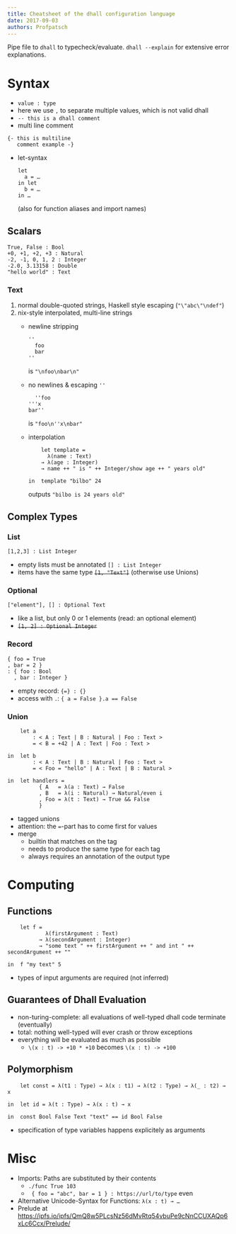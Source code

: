 ```yaml
---
title: Cheatsheet of the dhall configuration language
date: 2017-09-03
authors: Profpatsch
---
```


Pipe file to `dhall` to typecheck/evaluate. 
`dhall --explain` for extensive error explanations.

# Syntax

* `value : type`
* here we use `,` to separate multiple values, which is not valid dhall
* `-- this is a dhall comment`
* multi line comment
```
{- this is multiline
   comment example -}
```
* let-syntax
  
  ```
  let
    a = …
  in let
    b = … 
  in …
  ```

  (also for function aliases and import names)
  
## Scalars

```
True, False : Bool
+0, +1, +2, +3 : Natural
-2, -1, 0, 1, 2 : Integer
-2.0, 3.13158 : Double
"hello world" : Text
```

### Text

1. normal double-quoted strings, Haskell style escaping (`"\"abc\"\ndef"`)
2. nix-style interpolated, multi-line strings
    * newline stripping

      ```
      ''
        foo
        bar
      ''
      ```

      is `"\nfoo\nbar\n"`

    * no newlines & escaping `''`

      ```
        ''foo
      '''x
      bar''
      ```

      is `"foo\n''x\nbar"`

    * interpolation

      ```
          let template =
            λ(name : Text)
          → λ(age : Integer)
          → name ++ " is " ++ Integer/show age ++ " years old"

      in  template "bilbo" 24
      ```

      outputs `"bilbo is 24 years old"`


## Complex Types

### List

`[1,2,3] : List Integer`

* empty lists must be annotated `[] : List Integer`
* items have the same type <s>`[1, "Text"]`</s> (otherwise use Unions)

### Optional

`["element"], [] : Optional Text`

* like a list, but only 0 or 1 elements (read: an optional element)
* <s>`[1, 2] : Optional Integer`</s>

### Record

```
{ foo = True
, bar = 2 }
: { foo : Bool
  , bar : Integer }
```

* empty record: `{=} : {}`
* access with `.`: `{ a = False }.a == False`

### Union

```
    let a
        : < A : Text | B : Natural | Foo : Text >
        = < B = +42 | A : Text | Foo : Text >

in  let b
        : < A : Text | B : Natural | Foo : Text >
        = < Foo = "hello" | A : Text | B : Natural >

in  let handlers =
          { A   = λ(a : Text) → False
          , B   = λ(i : Natural) → Natural/even i
          , Foo = λ(t : Text) → True && False
          }
```

* tagged unions
* attention: the `=`-part has to come first for values
* merge
  * builtin that matches on the tag
  * needs to produce the same type for each tag
  * always requires an annotation of the output type
  
# Computing

## Functions

```
    let f =
            λ(firstArgument : Text)
          → λ(secondArgument : Integer)
          → "some text " ++ firstArgument ++ " and int " ++ secondArgument ++ ""

in  f "my text" 5
```

* types of input arguments are required (not inferred)

## Guarantees of Dhall Evaluation

* non-turing-complete: all evaluations of well-typed dhall code terminate (eventually)
* total: nothing well-typed will ever crash or throw exceptions
* everything will be evaluated as much as possible
  * `\(x : t) -> +10 * +10` becomes `\(x : t) -> +100`

## Polymorphism

```
    let const = λ(t1 : Type) → λ(x : t1) → λ(t2 : Type) → λ(_ : t2) → x

in  let id = λ(t : Type) → λ(x : t) → x

in  const Bool False Text "text" == id Bool False
```

* specification of type variables happens explicitely as arguments

# Misc

* Imports: Paths are substituted by their contents
  * `./func True 103`
  * ` { foo = "abc", bar = 1 } : https://url/to/type` even
* Alternative Unicode-Syntax for Functions: `λ(x : t) → …`
* Prelude at https://ipfs.io/ipfs/QmQ8w5PLcsNz56dMvRtq54vbuPe9cNnCCUXAQp6xLc6Ccx/Prelude/
